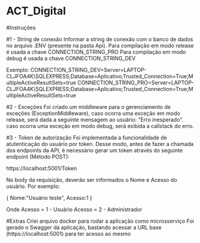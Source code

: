 # ACT_Digital

#Instruções

#1 - String de conexão
Informar a string de conexão com o banco de dados no arquivo .ENV (presente na pasta Api).
Para compilação em modo release é usada a chave CONNECTION_STRING_PRO
Para compilação em modo debug é usada a chave CONNECTION_STRING_DEV

Exemplo:
CONNECTION_STRING_DEV=Server=LAPTOP-CLJFOA4K\SQLEXPRESS;Database=Aplicativo;Trusted_Connection=True;MultipleActiveResultSets=true
CONNECTION_STRING_PRO=Server=LAPTOP-CLJFOA4K\SQLEXPRESS;Database=Aplicativo;Trusted_Connection=True;MultipleActiveResultSets=true

#2 - Exceções
Foi criado um middleware para o gerenciamento de exceções (ExceptionMiddleware), 
caso ocorra uma exceção em modo release, será dada a seguinte mensagem ao usuário: "Erro inesperado".
caso ocorra uma exceção em modo debug, será exibida a callstack do erro.

#3 - Token de autorização
Foi implementada a funcionalidade de atutenticação do usuário por token.
Desse modo, antes de fazer a chamada dos endpoints da API, é necessário gerar um token através do seguinte endpoint (Método POST):

https://localhost:5001/Token

No body da requisição, deverão ser informados o Nome e Acesso do usuário. Por exemplo:

{
  Nome:"Usuário teste",
  Acesso:1
}

Onde
Acesso = 1 - Usuário
Acesso = 2 - Administrador

#Extras
Criei arquivo docker para rodar a aplicação como microsserviço
Foi gerado o Swagger da aplicação, bastando acessar a URL base (https://localhost:5001) para ter acesso ao mesmo
